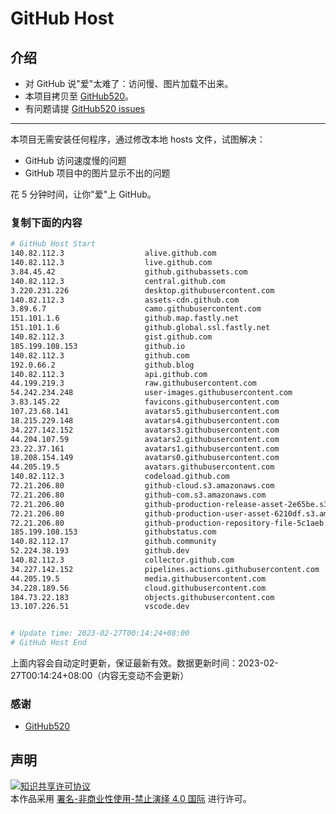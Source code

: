 # GitHub Host
## 介绍
- 对 GitHub 说"爱"太难了：访问慢、图片加载不出来。
- 本项目拷贝至 [GitHub520](https://github.com/521xueweihan/GitHub520)。
- 有问题请提 [GitHub520 issues](https://github.com/521xueweihan/GitHub520/issues/new)

---

本项目无需安装任何程序，通过修改本地 hosts 文件，试图解决：
- GitHub 访问速度慢的问题
- GitHub 项目中的图片显示不出的问题

花 5 分钟时间，让你"爱"上 GitHub。

### 复制下面的内容
```bash
# GitHub Host Start
140.82.112.3                  alive.github.com
140.82.112.3                  live.github.com
3.84.45.42                    github.githubassets.com
140.82.112.3                  central.github.com
3.220.231.226                 desktop.githubusercontent.com
140.82.112.3                  assets-cdn.github.com
3.89.6.7                      camo.githubusercontent.com
151.101.1.6                   github.map.fastly.net
151.101.1.6                   github.global.ssl.fastly.net
140.82.112.3                  gist.github.com
185.199.108.153               github.io
140.82.112.3                  github.com
192.0.66.2                    github.blog
140.82.112.3                  api.github.com
44.199.219.3                  raw.githubusercontent.com
54.242.234.248                user-images.githubusercontent.com
3.83.145.22                   favicons.githubusercontent.com
107.23.68.141                 avatars5.githubusercontent.com
18.215.229.148                avatars4.githubusercontent.com
34.227.142.152                avatars3.githubusercontent.com
44.204.107.59                 avatars2.githubusercontent.com
23.22.37.161                  avatars1.githubusercontent.com
18.208.154.149                avatars0.githubusercontent.com
44.205.19.5                   avatars.githubusercontent.com
140.82.112.3                  codeload.github.com
72.21.206.80                  github-cloud.s3.amazonaws.com
72.21.206.80                  github-com.s3.amazonaws.com
72.21.206.80                  github-production-release-asset-2e65be.s3.amazonaws.com
72.21.206.80                  github-production-user-asset-6210df.s3.amazonaws.com
72.21.206.80                  github-production-repository-file-5c1aeb.s3.amazonaws.com
185.199.108.153               githubstatus.com
140.82.112.17                 github.community
52.224.38.193                 github.dev
140.82.112.3                  collector.github.com
34.227.142.152                pipelines.actions.githubusercontent.com
44.205.19.5                   media.githubusercontent.com
34.228.189.56                 cloud.githubusercontent.com
184.73.22.183                 objects.githubusercontent.com
13.107.226.51                 vscode.dev


# Update time: 2023-02-27T00:14:24+08:00
# GitHub Host End

```
上面内容会自动定时更新，保证最新有效。数据更新时间：2023-02-27T00:14:24+08:00（内容无变动不会更新）

### 感谢

- [GitHub520](https://github.com/521xueweihan/GitHub520)

## 声明
<a rel="license" href="https://creativecommons.org/licenses/by-nc-nd/4.0/deed.zh"><img alt="知识共享许可协议" style="border-width: 0" src="https://licensebuttons.net/l/by-nc-nd/4.0/88x31.png"></a><br>本作品采用 <a rel="license" href="https://creativecommons.org/licenses/by-nc-nd/4.0/deed.zh">署名-非商业性使用-禁止演绎 4.0 国际</a> 进行许可。